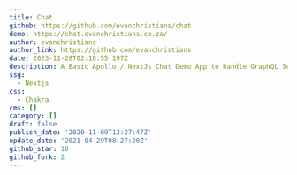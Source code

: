 ```yaml
---
title: Chat
github: https://github.com/evanchristians/chat
demo: https://chat.evanchristians.co.za/
author: evanchristians
author_link: https://github.com/evanchristians
date: 2023-11-28T02:18:55.197Z
description: A Basic Apollo / NextJs Chat Demo App to handle GraphQL Subscriptions
ssg:
  - Nextjs
css:
  - Chakra
cms: []
category: []
draft: false
publish_date: '2020-11-09T12:27:47Z'
update_date: '2021-04-29T08:27:20Z'
github_star: 10
github_fork: 2
---
```

